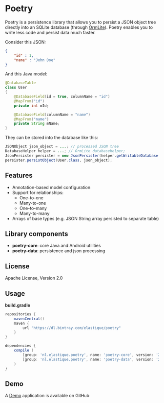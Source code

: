 Poetry
======

Poetry is a persistence library that allows you to persist a JSON object tree directly into an SQLite database (through [OrmLite]).
Poetry enables you to write less code and persist data much faster.

Consider this JSON:
```json
{
	"id" : 1,
	"name" : "John Doe"
}
```
And this Java model:
```java
@DatabaseTable
class User
{
	@DatabaseField(id = true, columnName = "id")
	@MapFrom("id")
    private int mId;

	@DatabaseField(columnName = "name")
	@MapFrom("name")
    private String mName;
}
```
They can be stored into the database like this:
```java
JSONObject json_object = ...; // processed JSON tree
DatabaseHelper helper = ...; // OrmLite databasehelper;
JsonPersister persister = new JsonPersister(helper.getWritableDatabase());
persister.persistObject(User.class, json_object);
```
Features
----
* Annotation-based model configuration
* Support for relationships:
	* One-to-one
	* Many-to-one
	* One-to-many
	* Many-to-many
* Arrays of base types (e.g. JSON String array persisted to separate table)

Library components
----
* **poetry-core**: core Java and Android utilities
* **poetry-data**: persistence and json processing

License
----

Apache License, Version 2.0

Usage
----

<strong>build.gradle</strong>

```groovy
repositories {
    mavenCentral()
    maven {
        url "https://dl.bintray.com/elastique/poetry"
    }
}
```

```groovy
dependencies {
    compile (
        [group: 'nl.elastique.poetry', name: 'poetry-core', version: '2.3.0'],
        [group: 'nl.elastique.poetry', name: 'poetry-data', version: '2.3.0']
    )
}
```

Demo
----

A [Demo] application is available on GitHub

[OrmLite]:http://ormlite.com
[JSON]:http://json.org/java/
[Demo]:https://github.com/elastique/poetry-demo
